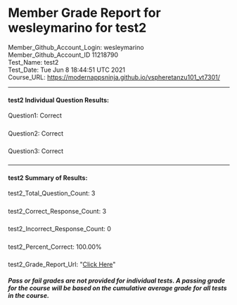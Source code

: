 # Member Grade Report for wesleymarino for test2  
   
Member_Github_Account_Login: wesleymarino  
Member_Github_Account_ID 11218790  
Test_Name: test2  
Test_Date: Tue Jun  8 18:44:51 UTC 2021  
Course_URL: https://modernappsninja.github.io/vspheretanzu101_vt7301/  
   
---  
#### test2 Individual Question Results:  
Question1: Correct  
#####  
Question2: Correct  
#####  
Question3: Correct  
#####  
---  
#### test2 Summary of Results:  
test2_Total_Question_Count: 3  
#####  
test2_Correct_Response_Count: 3  
#####  
test2_Incorrect_Response_Count: 0  
#####  
test2_Percent_Correct: 100.00%  
#####  
test2_Grade_Report_Url: "[Click Here](https://github.com/modernappsninjas/wesleymarino/blob/main/static/userdata/courses/vspheretanzu101_vt7301/grade_report.pr1109.test2.md)"
##### Pass or fail grades are not provided for individual tests. A passing grade for the course will be based on the cumulative average grade for all tests in the course.  
